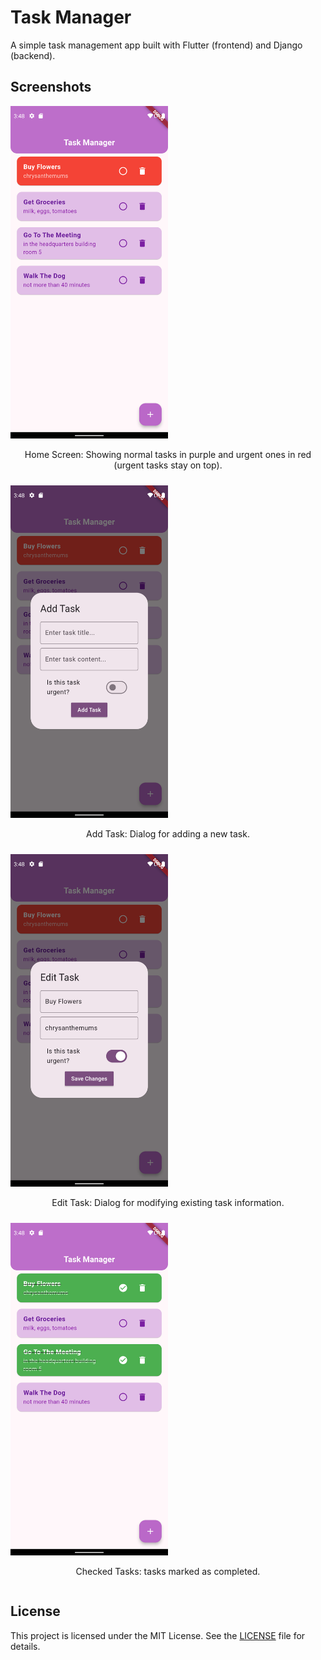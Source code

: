 # Task Manager

A simple task management app built with Flutter (frontend) and Django (backend).

## Screenshots

<div style="display: flex; flex-wrap: wrap; gap: 10px;">

  <div style="flex: 1; min-width: 300px;">
    <img src="screenshots/Screenshot_1734964887.png" alt="Home Screen" style="width: 50%;">
    <p style="text-align: center;">Home Screen: Showing normal tasks in purple and urgent ones in red (urgent tasks stay on top).</p>
  </div>

  <div style="flex: 1; min-width: 300px;">
    <img src="screenshots/Screenshot_1734964893.png" alt="Add Task" style="width: 50%;">
    <p style="text-align: center;">Add Task: Dialog for adding a new task.</p>
  </div>

  <div style="flex: 1; min-width: 300px;">
    <img src="screenshots/Screenshot_1734964900.png" alt="Edit Task" style="width: 50%;">
    <p style="text-align: center;">Edit Task: Dialog for modifying existing task information.</p>
  </div>

  <div style="flex: 1; min-width: 300px;">
    <img src="screenshots/Screenshot_1734964918.png" alt="Checked Tasks" style="width: 50%;">
    <p style="text-align: center;">Checked Tasks: tasks marked as completed.</p>
  </div>

</div>

## License

This project is licensed under the MIT License. See the [LICENSE](LICENSE) file for details.

